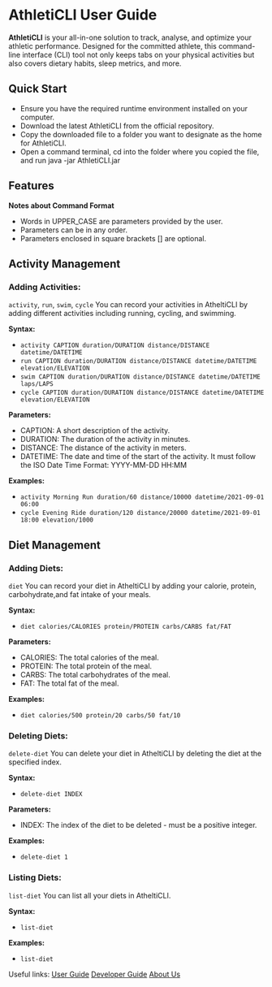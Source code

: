 # AthletiCLI User Guide

**AthletiCLI** is your all-in-one solution to track, analyse, and optimize your athletic performance. Designed for the
committed athlete, this command-line interface (CLI) tool not only keeps tabs on your physical activities but also
covers dietary habits, sleep metrics, and more.

## Quick Start

* Ensure you have the required runtime environment installed on your computer.
* Download the latest AthletiCLI from the official repository.
* Copy the downloaded file to a folder you want to designate as the home for AthletiCLI.
* Open a command terminal, cd into the folder where you copied the file, and run java -jar AthletiCLI.jar

## Features

**Notes about Command Format**

* Words in UPPER_CASE are parameters provided by the user.
* Parameters can be in any order.
* Parameters enclosed in square brackets [] are optional.

## Activity Management

### Adding Activities:

`activity`, `run`, `swim`, `cycle`
You can record your activities in AtheltiCLI by adding different activities including running, cycling, and swimming.

**Syntax:**

* `activity CAPTION duration/DURATION distance/DISTANCE datetime/DATETIME`
* `run CAPTION duration/DURATION distance/DISTANCE datetime/DATETIME elevation/ELEVATION`
* `swim CAPTION duration/DURATION distance/DISTANCE datetime/DATETIME laps/LAPS`
* `cycle CAPTION duration/DURATION distance/DISTANCE datetime/DATETIME elevation/ELEVATION`

**Parameters:**

* CAPTION: A short description of the activity.
* DURATION: The duration of the activity in minutes.
* DISTANCE: The distance of the activity in meters.
* DATETIME: The date and time of the start of the activity. It must follow the ISO Date Time Format: YYYY-MM-DD HH:MM

**Examples:**

* `activity Morning Run duration/60 distance/10000 datetime/2021-09-01 06:00`
* `cycle Evening Ride duration/120 distance/20000 datetime/2021-09-01 18:00 elevation/1000`

## Diet Management

### Adding Diets:

`diet`
You can record your diet in AtheltiCLI by adding your calorie, protein, carbohydrate,and fat intake of your meals.

**Syntax:**

* `diet calories/CALORIES protein/PROTEIN carbs/CARBS fat/FAT`

**Parameters:**

* CALORIES: The total calories of the meal.
* PROTEIN: The total protein of the meal.
* CARBS: The total carbohydrates of the meal.
* FAT: The total fat of the meal.

**Examples:**

* `diet calories/500 protein/20 carbs/50 fat/10`

### Deleting Diets:

`delete-diet`
You can delete your diet in AtheltiCLI by deleting the diet at the specified index.

**Syntax:**

* `delete-diet INDEX`

**Parameters:**

* INDEX: The index of the diet to be deleted - must be a positive integer.

**Examples:**

* `delete-diet 1`

### Listing Diets:

`list-diet`
You can list all your diets in AtheltiCLI.

**Syntax:**

* `list-diet`

**Examples:**

* `list-diet`

Useful links:
[User Guide](UserGuide.md)
[Developer Guide](DeveloperGuide.md)
[About Us](AboutUs.md)

